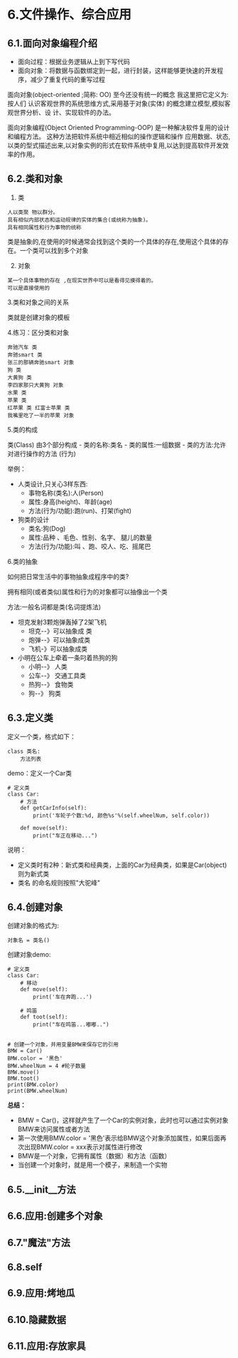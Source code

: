 # 6.文件操作、综合应用

## 6.1.面向对象编程介绍

- 面向过程：根据业务逻辑从上到下写代码
- 面向对象：将数据与函数绑定到一起，进行封装，这样能够更快速的开发程序，减少了重复代码的重写过程

面向对象(object-oriented ;简称: OO) 至今还没有统一的概念 我这里把它定义为: 按人们 认识客观世界的系统思维方式,采用基于对象(实体) 的概念建立模型,模拟客观世界分析、设 计、实现软件的办法。

面向对象编程(Object Oriented Programming-OOP) 是一种解决软件复用的设计和编程方法。 这种方法把软件系统中相近相似的操作逻辑和操作 应用数据、状态,以类的型式描述出来,以对象实例的形式在软件系统中复用,以达到提高软件开发效率的作用。

## 6.2.类和对象
1. 类
    
```
人以类聚 物以群分。
具有相似内部状态和运动规律的实体的集合(或统称为抽象)。 
具有相同属性和行为事物的统称
```
类是抽象的,在使用的时候通常会找到这个类的一个具体的存在,使用这个具体的存在。一个类可以找到多个对象

2. 对象

```
某一个具体事物的存在 ,在现实世界中可以是看得见摸得着的。
可以是直接使用的
```

3.类和对象之间的关系

类就是创建对象的模板

4.练习：区分类和对象

```
奔驰汽车 类
奔驰smart 类 
张三的那辆奔驰smart 对象
狗 类
大黄狗 类 
李四家那只大黄狗 对象 
水果 类
苹果 类 
红苹果 类 红富士苹果 类 
我嘴里吃了一半的苹果 对象
```

5.类的构成

类(Class) 由3个部分构成
    - 类的名称:类名
    - 类的属性:一组数据
    - 类的方法:允许对进行操作的方法 (行为)

举例：
- 人类设计,只关心3样东西: 
    - 事物名称(类名):人(Person)
    - 属性:身高(height)、年龄(age)
    - 方法(行为/功能):跑(run)、打架(fight)
- 狗类的设计
    - 类名:狗(Dog)
    - 属性:品种 、毛色、性别、名字、 腿儿的数量
    - 方法(行为/功能):叫 、跑、咬人、吃、摇尾巴

6.类的抽象

如何把日常生活中的事物抽象成程序中的类?

拥有相同(或者类似)属性和行为的对象都可以抽像出一个类

方法:一般名词都是类(名词提炼法) 
- 坦克发射3颗炮弹轰掉了2架飞机
    - 坦克--》可以抽象成 类 
    - 炮弹--》可以抽象成类
    - 飞机-》可以抽象成类 
- 小明在公车上牵着一条叼着热狗的狗
    - 小明--》 人类
    - 公车--》 交通工具类 
    - 热狗--》 食物类 
    - 狗--》 狗类 
    
## 6.3.定义类

定义一个类，格式如下：

```
class 类名:
    方法列表
```
demo：定义一个Car类

```
# 定义类
class Car:
    # 方法
    def getCarInfo(self):
        print('车轮子个数:%d, 颜色%s'%(self.wheelNum, self.color))

    def move(self):
        print("车正在移动...")

```
说明：

- 定义类时有2种：新式类和经典类，上面的Car为经典类，如果是Car(object)则为新式类
- 类名 的命名规则按照"大驼峰"

## 6.4.创建对象

创建对象的格式为:

```
对象名 = 类名()
```
创建对象demo:

```
# 定义类
class Car:
    # 移动
    def move(self):
        print('车在奔跑...')

    # 鸣笛
    def toot(self):
        print("车在鸣笛...嘟嘟..")


# 创建一个对象，并用变量BMW来保存它的引用
BMW = Car()
BMW.color = '黑色'
BMW.wheelNum = 4 #轮子数量
BMW.move()
BMW.toot()
print(BMW.color)
print(BMW.wheelNum)
```
**总结：**
- BMW = Car()，这样就产生了一个Car的实例对象，此时也可以通过实例对象BMW来访问属性或者方法
- 第一次使用BMW.color = '黑色'表示给BMW这个对象添加属性，如果后面再次出现BMW.color = xxx表示对属性进行修改
- BMW是一个对象，它拥有属性（数据）和方法（函数）
- 当创建一个对象时，就是用一个模子，来制造一个实物

## 6.5.__init__方法
## 6.6.应用:创建多个对象
## 6.7."魔法"方法
## 6.8.self
## 6.9.应用:烤地瓜
## 6.10.隐藏数据
## 6.11.应用:存放家具